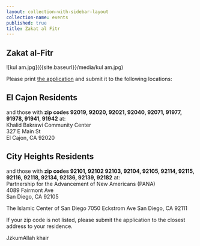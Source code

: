 ```yaml
---
layout: collection-with-sidebar-layout
collection-name: events
published: true
title: Zakat al Fitr
---
```

## Zakat al-Fitr
![kul am.jpg]({{site.baseurl}}/media/kul am.jpg)

Please print [the application](https://mail.google.com/mail/u/0/#sent/1638e5c3c6b0427e) and submit it to the following locations:

## El Cajon Residents 
and those with **zip codes 92019, 92020, 92021, 92040, 92071, 91977, 91978, 91941, 91942** at:  
Khalid Bakrawi Community Center  
327 E Main St  
El Cajon, CA  92020  

## City Heights Residents 
and those with **zip codes 92101, 92102 92103, 92104, 92105, 92114, 92115, 92116, 92118, 92134, 92136, 92139, 92182** at:  
Partnership for the Advancement of New Americans (PANA)  
4089 Fairmont Ave  
San Diego, CA  92105

The Islamic Center of San Diego
7050 Eckstrom Ave
San Diego, CA 92111

If your zip code is not listed, please submit the application to the closest address to your residence.

JzkumAllah khair

